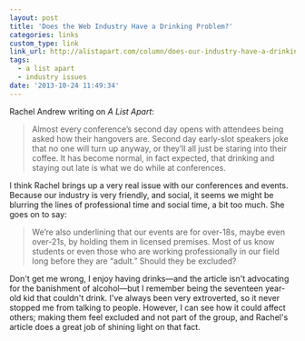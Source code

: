 ```yaml
---
layout: post
title: 'Does the Web Industry Have a Drinking Problem?'
categories: links
custom_type: link
link_url: http://alistapart.com/column/does-our-industry-have-a-drinking-problem
tags:
  - a list apart
  - industry issues
date: '2013-10-24 11:49:34'
---
```

Rachel Andrew writing on *A List Apart*:

>Almost every conference’s second day opens with attendees being asked how their hangovers are. Second day early-slot speakers joke that no one will turn up anyway, or they’ll all just be staring into their coffee. It has become normal, in fact expected, that drinking and staying out late is what we do while at conferences.

I think Rachel brings up a very real issue with our conferences and events. Because our industry is very friendly, and social, it seems we might be blurring the lines of professional time and social time, a bit too much. She goes on to say:

>We’re also underlining that our events are for over-18s, maybe even over-21s, by holding them in licensed premises. Most of us know students or even those who are working professionally in our field long before they are “adult.” Should they be excluded?

Don't get me wrong, I enjoy having drinks—and the article isn't advocating for the banishment of alcohol—but I remember being the seventeen year-old kid that couldn't drink. I've always been very extroverted, so it never stopped me from talking to people. However, I can see how it could affect others; making them feel excluded and not part of the group, and Rachel's article does a great job of shining light on that fact.
